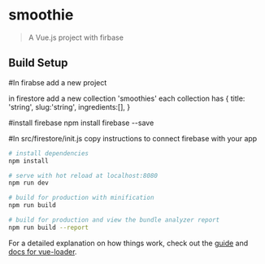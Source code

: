 # smoothie

> A Vue.js project with firbase 

## Build Setup

#In firabse add a new project 

in firestore add a new collection 'smoothies'
each collection has {
title: 'string',
slug:'string',
ingredients:[],
}

#install firebase
npm install firebase --save

#In src/firestore/init.js
copy instructions to connect firebase with your app


``` bash
# install dependencies
npm install

# serve with hot reload at localhost:8080
npm run dev

# build for production with minification
npm run build

# build for production and view the bundle analyzer report
npm run build --report
```

For a detailed explanation on how things work, check out the [guide](http://vuejs-templates.github.io/webpack/) and [docs for vue-loader](http://vuejs.github.io/vue-loader).
